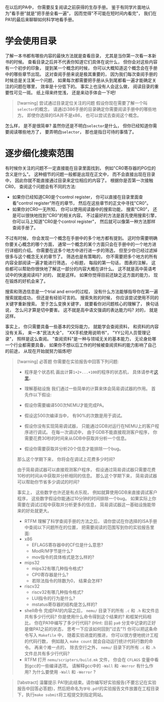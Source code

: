 在以后的PA中， 你需要反复阅读之前获得的生存手册。 鉴于有同学片面地认为"看手册"就是"把手册全看一遍"， 因而觉得"不可能在短时间内看完"， 我们在PA1的最后来聊聊如何科学地看手册。

# 学会使用目录

了解一本书都有哪些内容的最快方法就是查看目录， 尤其是当你第一次看一本新书的时候。 查看目录之后并不代表你知道它们具体在说什么， 但你会对这些内容有一个初步的印象， 提到某一个概念的时候， 你可以大概知道这个概念会在手册中的哪些章节出现。 这对查阅手册来说是极其重要的， 因为我们每次查阅手册的时候总是关注某一个问题， 如果每次都需要把手册从头到尾都看一遍才能确定关注的问题在哪里， 效率是十分低下的。 事实上也没有人会这么做， 阅读目录的重要性可见一斑。 纸上得来终觉浅， 还是来动手体会一下吧!

>[!warning]  尝试通过目录定位关注的问题
>假设你现在需要了解一个叫`selector`的概念， 请通过i386手册的目录确定你需要阅读手册中的哪些地方。 即使你选择的ISA并不是x86， 也可以尝试去查阅这个概念。

怎么样， 是不是很简单? 虽然你还是不明白`selector`是什么， 但你已经知道你需要阅读哪些地方了， 要弄明白`selector`， 那也是指日可待的事情了。

# 逐步细化搜索范围

有时候你关注的问题不一定直接能在目录里面找到， 例如"CR0寄存器的PG位的含义是什么"。 这种细节的问题一般都是出现在正文中， 而不会直接出现在目录中， 因此你就不能直接通过目录来定位相应的内容了。 根据你是否第一次接触CR0， 查阅这个问题会有不同的方法:

-   如果你已经知道CR0是个control register， 你可以直接在目录里面查看"control register"所在的章节， 然后在这些章节的正文中寻找"CR0"。
-   如果你对CR0一无所知， 你可以使用阅读器中的搜索功能， 搜索"CR0"， 还是可以很快地找到"CR0"的相关内容。 不过最好的方法是首先使用搜索引擎， 你可以马上知道"CR0是个control register"， 然后就可以像第一种方法那样查阅手册了。

不过有时候， 你会发现一个概念在手册中的多个地方都有提到。 这时你需要明确你要关心概念的哪个方面， 通常一个概念的某个方面只会在手册中的一个地方进行详细的介绍。 你需要在这多个地方中进行进一步的筛选， 但至少你已经过滤掉很多与这个概念无关的章节了。 筛选也是有策略的， 你不需要把多个地方的所有内容全部阅读一遍才能进行筛选， 小标题， 每段的第一句话， 图表的注解， 这些都可以帮助你很快地了解这一部分的内容大概在讲什么。 这不就是高中英语考试中的快速阅读吗? 对的， 就是这样。 如果你觉得目前还缺乏这方面的能力， 现在锻炼的好机会来了。

搜索和筛选信息是一个trial and error的过程， 没有什么方法能够指导你在第一遍搜索就能成功， 但还是有经验可言的。 搜索失败的时候， 你应该尝试使用不同的关键字重新搜索。 至于怎么变换关键字， 就要看你对问题核心的理解了， 换句话说， 怎么问才算是切中要害。 这不就是高中语文强调的表达能力吗? 对的， 就是这样。

事实上， 你只需要具备一些基本的交际能力， 就能学会查阅资料， 和资料的内容没有关系， 来一本"民法大全"， "XX手机使用说明书"， "YY公司人员管理记录"， 照样是这么查阅。 "查阅资料"是一种与领域无关的基本能力， 无论身处哪一个行业都需要具备， 如果你不想以后工作的时候被查阅资料的能力影响了自己的前途， 从现在开始就努力锻炼吧!

>[!warning] 必答题
>你需要在实验报告中回答下列问题:
>
>-   程序是个状态机 画出计算`1+2+...+100`的程序的状态机， 具体请参考[这里](https://nju-projectn。github。io/ics-pa-gitbook/ics2022/1。2。html#%E4%BB%8E%E7%8A%B6%E6%80%81%E6%9C%BA%E8%A7%86%E8%A7%92%E7%90%86%E8%A7%A3%E7%A8%8B%E5%BA%8F%E8%BF%90%E8%A1%8C)。
>-   理解基础设施 我们通过一些简单的计算来体会简易调试器的作用。 首先作以下假设:
>    
>    -   假设你需要编译500次NEMU才能完成PA。
>    -   假设这500次编译当中， 有90%的次数是用于调试。
>    -   假设你没有实现简易调试器， 只能通过GDB对运行在NEMU上的客户程序进行调试。 在每一次调试中， 由于GDB不能直接观测客户程序， 你需要花费30秒的时间来从GDB中获取并分析一个信息。
>    -   假设你需要获取并分析20个信息才能排除一个bug。
>    
>    那么这个学期下来， 你将会在调试上花费多少时间?
>    
>    由于简易调试器可以直接观测客户程序， 假设通过简易调试器只需要花费10秒的时间从中获取并分析相同的信息。 那么这个学期下来， 简易调试器可以帮助你节省多少调试的时间?
>    
>    事实上， 这些数字也许还是有点乐观， 例如就算使用GDB来直接调试客户程序， 这些数字假设你能通过10分钟的时间排除一个bug。 如果实际上你需要在调试过程中获取并分析更多的信息， 简易调试器这一基础设施能带来的好处就更大。
>    
>-   RTFM 理解了科学查阅手册的方法之后， 请你尝试在你选择的ISA手册中查阅以下问题所在的位置， 把需要阅读的范围写到你的实验报告里面:
>    -   x86
>        -   EFLAGS寄存器中的CF位是什么意思?
>        -   ModR/M字节是什么?
>        -   mov指令的具体格式是怎么样的?
>    -   mips32
>        -   mips32有哪几种指令格式?
>        -   CP0寄存器是什么?
>        -   若除法指令的除数为0， 结果会怎样?
>    -   riscv32
>        -   riscv32有哪几种指令格式?
>        -   LUI指令的行为是什么?
>        -   mstatus寄存器的结构是怎么样的?
>-   shell命令 完成PA1的内容之后， `nemu/` 目录下的所有 `.c` 和 `.h` 和文件总共有多少行代码? 你是使用什么命令得到这个结果的? 和框架代码相比， 你在PA1中编写了多少行代码? (Hint: 目前 `pa0` 分支中记录的正好是做PA1之前的状态， 思考一下应该如何回到"过去"?) 你可以把这条命令写入 `Makefile` 中， 随着实验进度的推进， 你可以很方便地统计工程的代码行数， 例如敲入 `make count` 就会自动运行统计代码行数的命令。 再来个难一点的， 除去空行之外， `nemu/` 目录下的所有 `.c` 和 `.h` 文件总共有多少行代码?
>-   RTFM 打开 `nemu/scripters/build.mk` 文件， 你会在 `CFLAGS` 变量中看到gcc的一些编译选项。 请解释gcc中的 `-Wall` 和 `-Werror` 有什么作用? 为什么要使用 `-Wall` 和 `-Werror` ?

>[!abstract] 温馨提示
>PA1到此结束。请你编写好实验报告(不要忘记在实验报告中回答必答题)，然后把命名为`学号.pdf`的实验报告文件放置在工程目录下，执行`make submit`将工程提交到指定网站。

